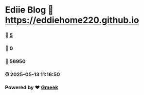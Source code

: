 # Ediie Blog :link: https://eddiehome220.github.io 
### :page_facing_up: [5](https://eddiehome220.github.io/tag.html) 
### :speech_balloon: 0 
### :hibiscus: 56950 
### :alarm_clock: 2025-05-13 11:16:50 
### Powered by :heart: [Gmeek](https://github.com/Meekdai/Gmeek)
